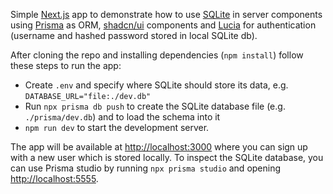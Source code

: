 Simple [Next.js](https://nextjs.org/) app to demonstrate how to use [SQLite](https://sqlite.org) in server components using [Prisma](https://www.prisma.io/) as ORM, [shadcn/ui](https://ui.shadcn.com) components and [Lucia](https://lucia-auth.com) for authentication (username and hashed password stored in local SQLite db).

After cloning the repo and installing dependencies (`npm install`) follow these steps to run the app:

- Create `.env` and specify where SQLite should store its data, e.g. `DATABASE_URL="file:./dev.db"`
- Run `npx prisma db push` to create the SQLite database file (e.g. `./prisma/dev.db`) and to load the schema into it
- `npm run dev` to start the development server.

The app will be available at [http://localhost:3000](http://localhost:3000) where you can sign up with a new user which is stored locally. To inspect the SQLite database, you can use Prisma studio by running `npx prisma studio` and opening [http://localhost:5555](http://localhost:5555).
